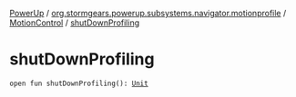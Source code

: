 [PowerUp](../../index.md) / [org.stormgears.powerup.subsystems.navigator.motionprofile](../index.md) / [MotionControl](index.md) / [shutDownProfiling](./shut-down-profiling.md)

# shutDownProfiling

`open fun shutDownProfiling(): `[`Unit`](https://kotlinlang.org/api/latest/jvm/stdlib/kotlin/-unit/index.html)